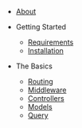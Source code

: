 * [About](/)

* Getting Started
    * [Requirements](getting-started/requirements.md)
    * [Installation](getting-started/installation.md)

* The Basics
    * [Routing](basics/routing.md)
    * [Middleware](basics/middleware.md)
    * [Controllers](basics/controllers.md)
    * [Models](basics/models.md)
    * [Query](basics/query.md)